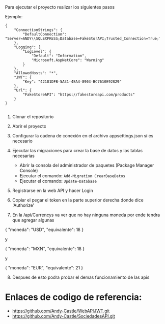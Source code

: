 ﻿Para ejecutar el proyecto realizar los siguientes pasos

Ejemplo:
```
{
    "ConnectionStrings": {
        "DefaultConnection": "Server=ANDY\\SQLEXPRESS;Database=FakeStorAPI;Trusted_Connection=True;TrustServerCertificate=True;"
    },
    "Logging": {
        "LogLevel": {
            "Default": "Information",
            "Microsoft.AspNetCore": "Warning"
        }
    },
    "AllowedHosts": "*",
    "JWT": {
        "Key": "42181DFB-5A31-4EA4-8903-BC7610E92829"
    },
    "Url": {
        "FakeStoreAPI": "https://fakestoreapi.com/products"
    }
}


```

1. Clonar el repositorio

2. Abrir el proyecto

3. Configurar la cadena de conexión en el archivo appsettings.json si es necesario

4. Ejecutar las migraciones para crear la base de datos y las tablas necesarias
	- Abrir la consola del administrador de paquetes (Package Manager Console)
	- Ejecutar el comando: `Add-Migration CrearBaseDatos` 
	- Ejecutar el comando: `Update-Database`

5. Registrarse en la web API y hacer Login
6. Copiar el pegar el token en la parte superior derecha donde dice 'Authorize'

7. En la /api/Currencys va ver que no hay ninguna moneda por ende tendra
que agregar algunas

{
  "moneda": "USD",
  "equivalente": 18
}

y

{
  "moneda": "MXN",
  "equivalente": 18
}

y

{
  "moneda": "EUR",
  "equivalente": 21
}

8. Despues de esto podra probar el demas funcionamiento de las apis

# Enlaces de codigo de referencia:
- https://github.com/Andy-Castle/WebAPIJWT.git
- https://github.com/Andy-Castle/SociedadesAPI.git